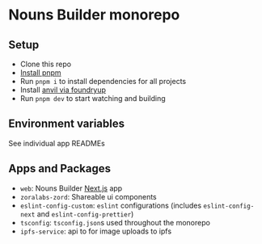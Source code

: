 # Nouns Builder monorepo

## Setup

- Clone this repo
- [Install pnpm](https://pnpm.io/installation#using-corepack)
- Run `pnpm i` to install dependencies for all projects
- Install [anvil via foundryup](https://github.com/foundry-rs/foundry/blob/master/README.md#installation)
- Run `pnpm dev` to start watching and building

## Environment variables

See individual app READMEs

## Apps and Packages

- `web`: Nouns Builder [Next.js](https://nextjs.org/) app
- `zoralabs-zord`: Shareable ui components
- `eslint-config-custom`: `eslint` configurations (includes `eslint-config-next` and `eslint-config-prettier`)
- `tsconfig`: `tsconfig.json`s used throughout the monorepo
- `ipfs-service`: api to for image uploads to ipfs
